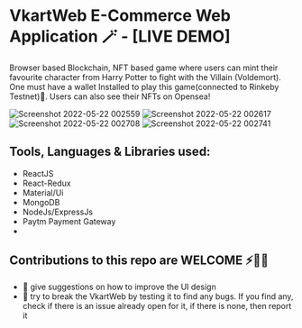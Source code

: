 # VkartWeb E-Commerce Web Application 🪄 - [LIVE DEMO]

Browser based Blockchain, NFT based game where users can mint their favourite character from Harry Potter to fight with the Villain (Voldemort). One must have a wallet Installed to play this game(connected to Rinkeby Testnet)🔮. Users can also see their NFTs on Opensea!

![Screenshot 2022-05-22 002559](https://user-images.githubusercontent.com/67954788/169680586-59445ada-399c-46ce-bb40-8d574e8a73d8.png)
![Screenshot 2022-05-22 002617](https://user-images.githubusercontent.com/67954788/169680591-16535750-7d45-4a28-b846-885ca59c20f2.png)
![Screenshot 2022-05-22 002708](https://user-images.githubusercontent.com/67954788/169680596-a88e33c8-da4c-4775-998b-f9a1ba4c0e17.png)
![Screenshot 2022-05-22 002741](https://user-images.githubusercontent.com/67954788/169680630-5e1e80ca-3094-4acc-9387-2094ced9f4d0.png)


## Tools, Languages & Libraries used:
* ReactJS
* React-Redux
* Material/Ui
* MongoDB
* NodeJs/ExpressJs
* Paytm Payment Gateway
* 

## Contributions to this repo are WELCOME ⚡️🙌🏻
- :art: give suggestions on how to improve the UI design
- :hammer: try to break the VkartWeb by testing it to find any bugs. If you find any, check if there is an issue already open for it, if there is none, then report it


